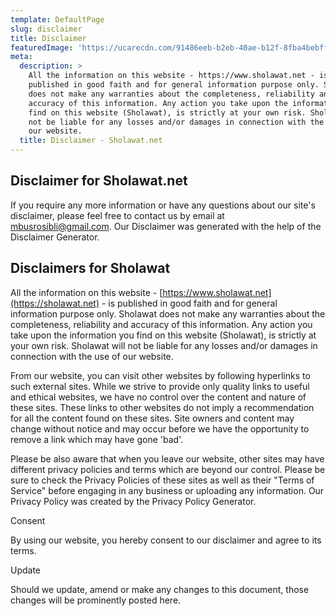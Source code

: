 ```yaml
---
template: DefaultPage
slug: disclaimer
title: Disclaimer
featuredImage: 'https://ucarecdn.com/91486eeb-b2eb-40ae-b12f-8fba4bebff9c/'
meta:
  description: >
    All the information on this website - https://www.sholawat.net - is
    published in good faith and for general information purpose only. Sholawat
    does not make any warranties about the completeness, reliability and
    accuracy of this information. Any action you take upon the information you
    find on this website (Sholawat), is strictly at your own risk. Sholawat will
    not be liable for any losses and/or damages in connection with the use of
    our website.
  title: Disclaimer - Sholawat.net
---
```

## Disclaimer for Sholawat.net

If you require any more information or have any questions about our site's disclaimer, please feel free to contact us by email at mbusrosibli@gmail.com. Our Disclaimer was generated with the help of the Disclaimer Generator.



## Disclaimers for Sholawat

All the information on this website - [https://www.sholawat.net](https://sholawat.net) - is published in good faith and for general information purpose only. Sholawat does not make any warranties about the completeness, reliability and accuracy of this information. Any action you take upon the information you find on this website (Sholawat), is strictly at your own risk. Sholawat will not be liable for any losses and/or damages in connection with the use of our website.



From our website, you can visit other websites by following hyperlinks to such external sites. While we strive to provide only quality links to useful and ethical websites, we have no control over the content and nature of these sites. These links to other websites do not imply a recommendation for all the content found on these sites. Site owners and content may change without notice and may occur before we have the opportunity to remove a link which may have gone 'bad'.



Please be also aware that when you leave our website, other sites may have different privacy policies and terms which are beyond our control. Please be sure to check the Privacy Policies of these sites as well as their "Terms of Service" before engaging in any business or uploading any information. Our Privacy Policy was created by the Privacy Policy Generator.



Consent

By using our website, you hereby consent to our disclaimer and agree to its terms.



Update

Should we update, amend or make any changes to this document, those changes will be prominently posted here.
